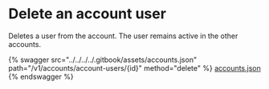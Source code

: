 # Delete an account user

Deletes a user from the account. The user remains active in the other accounts.

{% swagger src="../../../../.gitbook/assets/accounts.json" path="/v1/accounts/account-users/{id}" method="delete" %}
[accounts.json](../../../../.gitbook/assets/accounts.json)
{% endswagger %}
